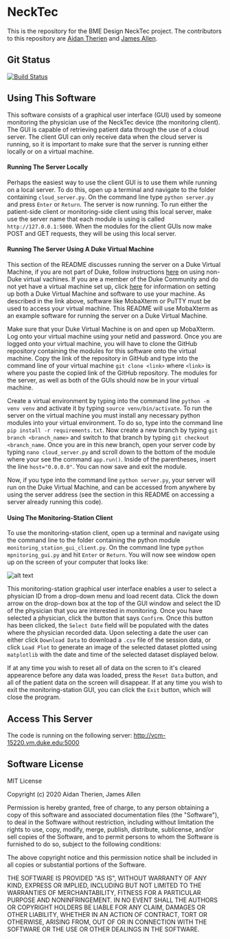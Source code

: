 # NeckTec
This is the repository for the BME Design NeckTec project. The contributors to this repository are [Aidan Therien](https://github.com/aidan-therien) and [James Allen](https://github.com/jamesallen123).

## Git Status
[![Build Status](https://travis-ci.com/BME547-Summer2020/final-project-duncan-therien.svg?token=RLd1CpbXx8eP2MxfSyyp&branch=master)](https://travis-ci.com/BME547-Summer2020/final-project-duncan-therien)

## Using This Software
This software consists of a graphical user interface (GUI) used by someone monitoring the physician use of the NeckTec device (the monitoring client). The GUI is capable of retrieving patient data  through the use of a cloud server. The client GUI can only receive data when the cloud server is running, so it is important to make sure that the server is running either locally or on a virtual machine.


#### Running The Server Locally
Perhaps the easiest way to use the client GUI is to use them while running on a local server.
To do this, open up a terminal and navigate to the folder containing `cloud_server.py`.
On the command line type `python server.py` and press `Enter` or `Return`.
The server is now running. To run either the patient-side client or monitoring-side client using this local server, make use the server name that each module is using is called `http://127.0.0.1:5000`.
When the modules for the client GUIs now make POST and GET requests, they will be using this local server.

#### Running The Server Using A Duke Virtual Machine
This section of the README discusses running the server on a Duke Virtual Machine, if you are not part of Duke, follow instructions [here](https://www.howtogeek.com/196060/beginner-geek-how-to-create-and-use-virtual-machines/) on using non-Duke virtual vachines.
If you are a member of the Duke Community and do not yet have a virtual machine set up, click [here](https://github.com/dward2/BME547/blob/master/Resources/virtual_machines.md) for information on setting up both a Duke Virtual Machine and software to use your machine.
As described in the link above, software like MobaXterm or PuTTY must be used to access your virtual machine.
This README will use MobaXterm as an example software for running the server on a Duke Virtual Machine. 

Make sure that your Duke Virtual Machine is on and open up MobaXterm. Log onto your virtual machine using your netid and password.
Once you are logged onto your virtual machine, you will have to clone the GitHub repository containing the modules for this software onto the virtual machine.
Copy the link of the repository in GitHub and type into the command line of your virtual machine `git clone <link>` where `<link>` is where you paste the copied link of the GitHub repository.
The modules for the server, as well as both of the GUIs should now be in your virtual machine.

Create a virtual environment by typing into the command line `python -m venv venv` and activate it by typing `source venv/bin/activate`.
To run the server on the virtual machine you must install any necessary python modules into your virtual environment. To do so, type into the command line `pip install -r requirements.txt`. Now create a new branch by typing `git branch <branch_name>` and switch to that branch by typing `git checkout <branch_name`. Once you are in this new branch, open your server code by typing `nano cloud_server.py` and scroll down to the bottom of the module where your see the command `app.run()`. Inside of the parentheses, insert the line `host="0.0.0.0"`. You can now save and exit the module.

Now, if you type into the command line `python server.py`, your server will run on the Duke Virtual Machine, and can be accessed from anywhere by using the server address (see the section in this README on accessing a server already running this code).


#### Using The Monitoring-Station Client
To use the monitoring-station client, open up a terminal and navigate using the command line to the folder containing the python module `monitoring_station_gui_client.py`.
On the command line type `python mpnitoring_gui.py` and hit `Enter` or `Return`.
You will now see window open up on the screen of your computer that looks like:

![alt text](https://github.com/BME547-Summer2020/final-project-duncan-therien/blob/master/Monitoring_station_GUI.jpg)

This monitoring-station graphical user interface enables a user to select a physician ID from a drop-down menu and load recent data.
Click the down arrow on the drop-down box at the top of the GUI window and select the ID of the physician that you are interested in monitoring.
Once you have selected a physician, click the button that says `Confirm`. Once this button has been clicked, the `Select Date` field will  be populated with the dates where the physician recorded data. Upon selecting a date the user can either click `Download Data` to download a `.csv` file of the session data, or click `Load Plot` to generate an image of the selected dataset plotted using `matplotlib` with the date and time of the selected dataset displayed below.

If at any time you wish to reset all of data on the scren to it's cleared appearence before any data was loaded, press the `Reset Data` button, and all of the patient data on the screen will disappear.
If at any time you wish to exit the monitoring-station GUI, you can click the `Exit` button, which will close the program.

 
## Access This Server

The code is running on the following server:
http://vcm-15220.vm.duke.edu:5000


## Software License 
MIT License

Copyright (c) 2020 Aidan Therien, James Allen

Permission is hereby granted, free of charge, to any person obtaining a copy
of this software and associated documentation files (the "Software"), to deal
in the Software without restriction, including without limitation the rights
to use, copy, modify, merge, publish, distribute, sublicense, and/or sell
copies of the Software, and to permit persons to whom the Software is
furnished to do so, subject to the following conditions:

The above copyright notice and this permission notice shall be included in all
copies or substantial portions of the Software.

THE SOFTWARE IS PROVIDED "AS IS", WITHOUT WARRANTY OF ANY KIND, EXPRESS OR
IMPLIED, INCLUDING BUT NOT LIMITED TO THE WARRANTIES OF MERCHANTABILITY,
FITNESS FOR A PARTICULAR PURPOSE AND NONINFRINGEMENT. IN NO EVENT SHALL THE
AUTHORS OR COPYRIGHT HOLDERS BE LIABLE FOR ANY CLAIM, DAMAGES OR OTHER
LIABILITY, WHETHER IN AN ACTION OF CONTRACT, TORT OR OTHERWISE, ARISING FROM,
OUT OF OR IN CONNECTION WITH THE SOFTWARE OR THE USE OR OTHER DEALINGS IN THE
SOFTWARE.
